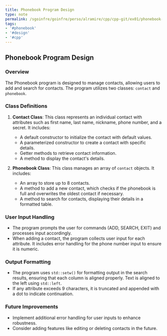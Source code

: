 ```yaml
---
title: Phonebook Program Design
type: note
permalink: /sgoinfre/goinfre/perso/alramire/cpp/cpp-git/ex01/phonebook-program-design
tags:
- '#phonebook'
- '#design'
- '#cpp'
---
```


## Phonebook Program Design

### Overview
The Phonebook program is designed to manage contacts, allowing users to add and search for contacts. The program utilizes two classes: `contact` and `phonebook`.

### Class Definitions
1. **Contact Class**: This class represents an individual contact with attributes such as first name, last name, nickname, phone number, and a secret. It includes:
   - A default constructor to initialize the contact with default values.
   - A parameterized constructor to create a contact with specific details.
   - Getter methods to retrieve contact information.
   - A method to display the contact's details.

2. **Phonebook Class**: This class manages an array of `contact` objects. It includes:
   - An array to store up to 8 contacts.
   - A method to add a new contact, which checks if the phonebook is full and overwrites the oldest contact if necessary.
   - A method to search for contacts, displaying their details in a formatted table.

### User Input Handling
- The program prompts the user for commands (ADD, SEARCH, EXIT) and processes input accordingly.
- When adding a contact, the program collects user input for each attribute. It includes error handling for the phone number input to ensure it is numeric.

### Output Formatting
- The program uses `std::setw()` for formatting output in the search results, ensuring that each column is aligned properly. Text is aligned to the left using `std::left`.
- If any attribute exceeds 9 characters, it is truncated and appended with a dot to indicate continuation.

### Future Improvements
- Implement additional error handling for user inputs to enhance robustness.
- Consider adding features like editing or deleting contacts in the future.